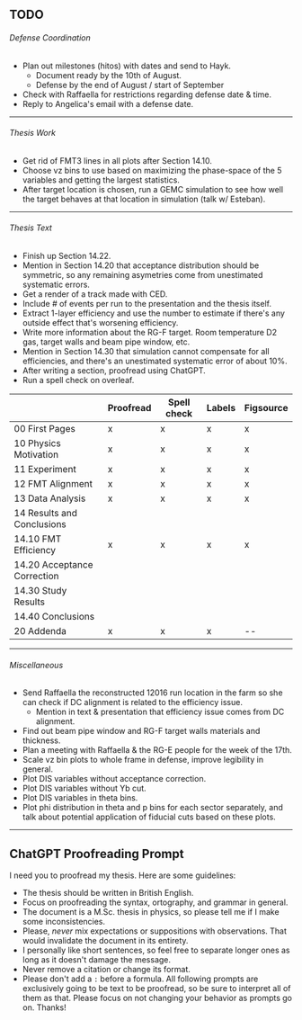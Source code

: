 ## TODO
###### Defense Coordination
* Plan out milestones (hitos) with dates and send to Hayk.
    * Document ready by the 10th of August.
    * Defense by the end of August / start of September
* Check with Raffaella for restrictions regarding defense date & time.
* Reply to Angelica's email with a defense date.

---
###### Thesis Work
* Get rid of FMT3 lines in all plots after Section 14.10.
* Choose vz bins to use based on maximizing the phase-space of the 5 variables and getting the largest statistics.
* After target location is chosen, run a GEMC simulation to see how well the target behaves at that location in simulation (talk w/ Esteban).

---
###### Thesis Text
* Finish up Section 14.22.
* Mention in Section 14.20 that acceptance distribution should be symmetric, so any remaining asymetries come from unestimated systematic errors.
* Get a render of a track made with CED.
* Include # of events per run to the presentation and the thesis itself.
* Extract 1-layer efficiency and use the number to estimate if there's any outside effect that's worsening efficiency.
* Write more information about the RG-F target. Room temperature D2 gas, target walls and beam pipe window, etc.
* Mention in Section 14.30 that simulation cannot compensate for all efficiencies, and there's an unestimated systematic error of about 10%.
* After writing a section, proofread using ChatGPT.
* Run a spell check on overleaf.

|                             | Proofread | Spell check | Labels | Figsource |
| ----------------------------|-----------|-------------|--------|-----------|
| 00 First Pages              | x         | x           | x      | x         |
| 10 Physics Motivation       | x         | x           | x      | x         |
| 11 Experiment               | x         | x           | x      | x         |
| 12 FMT Alignment            | x         | x           | x      | x         |
| 13 Data Analysis            | x         | x           | x      | x         |
| 14 Results and Conclusions  |           |             |        |           |
| 14.10 FMT Efficiency        | x         | x           | x      | x         |
| 14.20 Acceptance Correction |           |             |        |           |
| 14.30 Study Results         |           |             |        |           |
| 14.40 Conclusions           |           |             |        |           |
| 20 Addenda                  | x         | x           | x      | --        |

---
###### Miscellaneous
* Send Raffaella the reconstructed 12016 run location in the farm so she can check if DC alignment is related to the efficiency issue.
    * Mention in text & presentation that efficiency issue comes from DC alignment.
* Find out beam pipe window and RG-F target walls materials and thickness.
* Plan a meeting with Raffaella & the RG-E people for the week of the 17th.
* Scale vz bin plots to whole frame in defense, improve legibility in general.
* Plot DIS variables without acceptance correction.
* Plot DIS variables without Yb cut.
* Plot DIS variables in theta bins.
* Plot phi distribution in theta and p bins for each sector separately, and talk about potential application of fiducial cuts based on these plots.

---
## ChatGPT Proofreading Prompt
I need you to proofread my thesis. Here are some guidelines:
* The thesis should be written in British English.
* Focus on proofreading the syntax, ortography, and grammar in general.
* The document is a M.Sc. thesis in physics, so please tell me if I make some inconsistencies.
* Please, *never* mix expectations or suppositions with observations. That would invalidate the document in its entirety.
* I personally like short sentences, so feel free to separate longer ones as long as it doesn't damage the message.
* Never remove a citation or change its format.
* Please don't add a `:` before a formula.
All following prompts are exclusively going to be text to be proofread, so be sure to interpret all of them as that.
Please focus on not changing your behavior as prompts go on. Thanks!
